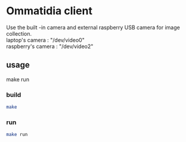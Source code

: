 # Ommatidia client
Use the built -in camera and external raspberry USB camera for image collection.  
laptop's camera : "/dev/video0"  
raspberry's camera : "/dev/video2"  

## usage
make run

### build
```bash
make
```

### run
```bash
make run
```